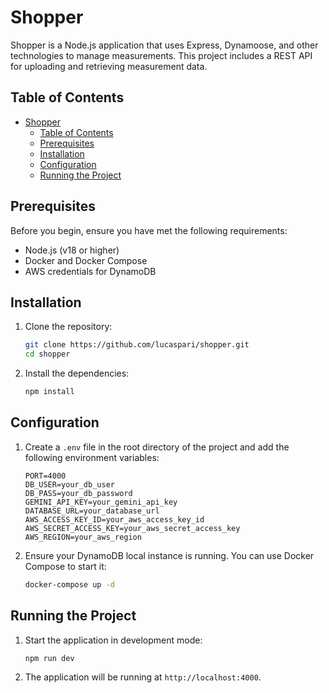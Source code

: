 # Shopper

Shopper is a Node.js application that uses Express, Dynamoose, and other technologies to manage measurements. This project includes a REST API for uploading and retrieving measurement data.

## Table of Contents

- [Shopper](#shopper)
  - [Table of Contents](#table-of-contents)
  - [Prerequisites](#prerequisites)
  - [Installation](#installation)
  - [Configuration](#configuration)
  - [Running the Project](#running-the-project)

## Prerequisites

Before you begin, ensure you have met the following requirements:

- Node.js (v18 or higher)
- Docker and Docker Compose
- AWS credentials for DynamoDB

## Installation

1. Clone the repository:

   ```sh
   git clone https://github.com/lucaspari/shopper.git
   cd shopper
   ```

2. Install the dependencies:

   ```sh
   npm install
   ```

## Configuration

1. Create a `.env` file in the root directory of the project and add the following environment variables:

   ```env
   PORT=4000
   DB_USER=your_db_user
   DB_PASS=your_db_password
   GEMINI_API_KEY=your_gemini_api_key
   DATABASE_URL=your_database_url
   AWS_ACCESS_KEY_ID=your_aws_access_key_id
   AWS_SECRET_ACCESS_KEY=your_aws_secret_access_key
   AWS_REGION=your_aws_region
   ```

2. Ensure your DynamoDB local instance is running. You can use Docker Compose to start it:

   ```sh
   docker-compose up -d
   ```

## Running the Project

1. Start the application in development mode:

   ```sh
   npm run dev
   ```

2. The application will be running at `http://localhost:4000`.
